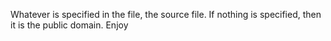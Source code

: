 Whatever is specified in the file, the source file. If nothing is specified, then it is the public domain. Enjoy
